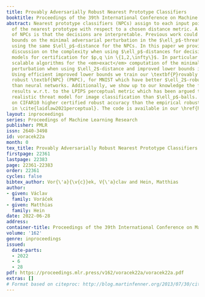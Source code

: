 ```yaml
---
title: Provably Adversarially Robust Nearest Prototype Classifiers
booktitle: Proceedings of the 39th International Conference on Machine Learning
abstract: Nearest prototype classifiers (NPCs) assign to each input point the label
  of the nearest prototype with respect to a chosen distance metric. A direct advantage
  of NPCs is that the decisions are interpretable. Previous work could provide lower
  bounds on the minimal adversarial perturbation in the $\ell_p$-threat model when
  using the same $\ell_p$-distance for the NPCs. In this paper we provide a complete
  discussion on the complexity when using $\ell_p$-distances for decision and $\ell_q$-threat
  models for certification for $p,q \in \{1,2,\infty\}$. In particular we provide
  scalable algorithms for the <em>exact</em> computation of the minimal adversarial
  perturbation when using $\ell_2$-distance and improved lower bounds in other cases.
  Using efficient improved lower bounds we train our \textbf{P}rovably adversarially
  robust \textbf{NPC} (PNPC), for MNIST which have better $\ell_2$-robustness guarantees
  than neural networks. Additionally, we show up to our knowledge the first certification
  results w.r.t. to the LPIPS perceptual metric which has been argued to be a more
  realistic threat model for image classification than $\ell_p$-balls. Our PNPC has
  on CIFAR10 higher certified robust accuracy than the empirical robust accuracy reported
  in \cite{laidlaw2021perceptual}. The code is available in our \href{https://github.com/vvoracek/Provably-Adversarially-Robust-Nearest-Prototype-Classifiers}{repository}.
layout: inproceedings
series: Proceedings of Machine Learning Research
publisher: PMLR
issn: 2640-3498
id: voracek22a
month: 0
tex_title: Provably Adversarially Robust Nearest Prototype Classifiers
firstpage: 22361
lastpage: 22383
page: 22361-22383
order: 22361
cycles: false
bibtex_author: Vor{\'a}{\v{c}}ek, V{\'a}clav and Hein, Matthias
author:
- given: Václav
  family: Voráček
- given: Matthias
  family: Hein
date: 2022-06-28
address:
container-title: Proceedings of the 39th International Conference on Machine Learning
volume: '162'
genre: inproceedings
issued:
  date-parts:
  - 2022
  - 6
  - 28
pdf: https://proceedings.mlr.press/v162/voracek22a/voracek22a.pdf
extras: []
# Format based on citeproc: http://blog.martinfenner.org/2013/07/30/citeproc-yaml-for-bibliographies/
---
```

